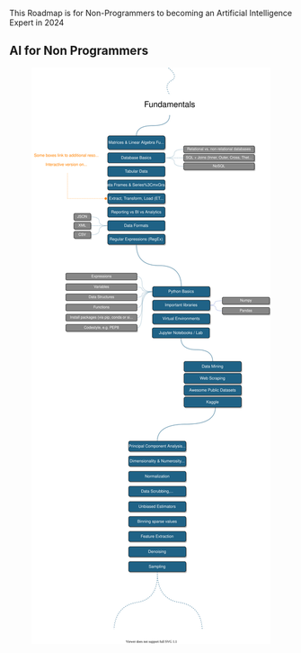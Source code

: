 

This Roadmap is for Non-Programmers to becoming an Artificial Intelligence Expert in 2024

## AI for Non Programmers

<p align="center">
       <img src="../images/fundamentals.svg"/>
  </a>
</p>

